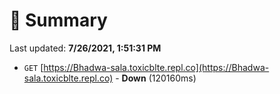 # 📖 Summary
Last updated: **7/26/2021, 1:51:31 PM**

- `GET` [https://Bhadwa-sala.toxicblte.repl.co](https://Bhadwa-sala.toxicblte.repl.co) - **Down** (120160ms)
